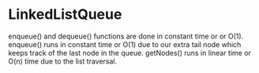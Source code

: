 # LinkedListQueue
enqueue() and dequeue() functions are done in constant time or or O(1).
enqueue() runs in constant time or O(1) due to our extra tail node which keeps track of the last node in the queue.
getNodes() runs in linear time or O(n) time due to the list traversal. 
